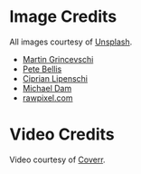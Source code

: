 # Image Credits

All images courtesy of [Unsplash](https://unsplash.com).

- [Martin Grincevschi](https://unsplash.com/photos/uCnOENPOBxM)
- [Pete Bellis](https://unsplash.com/photos/eDVQwVMLMgU)
- [Ciprian Lipenschi](https://unsplash.com/photos/OULAwYI3AGs)
- [Michael Dam](https://unsplash.com/photos/mEZ3PoFGs_k)
- [rawpixel.com](https://unsplash.com/photos/izTZ-TtdwCs)

# Video Credits

Video courtesy of [Coverr](http://coverr.co).
